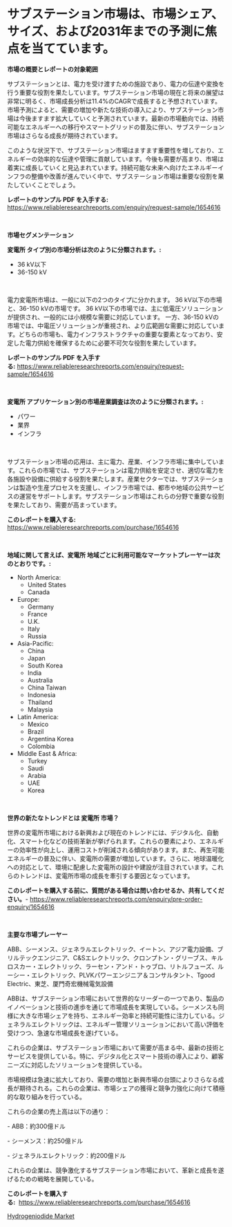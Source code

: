 <p><h1>サブステーション市場は、市場シェア、サイズ、および2031年までの予測に焦点を当てています。</h1></p><p><strong>市場の概要とレポートの対象範囲</strong></p>
<p><p>サブステーションとは、電力を受け渡すための施設であり、電力の伝達や変換を行う重要な役割を果たしています。サブステーション市場の現在と将来の展望は非常に明るく、市場成長分析は11.4%のCAGRで成長すると予想されています。市場予測によると、需要の増加や新たな技術の導入により、サブステーション市場は今後ますます拡大していくと予測されています。最新の市場動向では、持続可能なエネルギーへの移行やスマートグリッドの普及に伴い、サブステーション市場はさらなる成長が期待されています。</p><p>このような状況下で、サブステーション市場はますます重要性を増しており、エネルギーの効率的な伝達や管理に貢献しています。今後も需要が高まり、市場は着実に成長していくと見込まれています。持続可能な未来へ向けたエネルギーインフラの整備や改善が進んでいく中で、サブステーション市場は重要な役割を果たしていくことでしょう。</p></p>
<p><strong>レポートのサンプル PDF を入手する:</strong> <a href="https://www.reliableresearchreports.com/enquiry/request-sample/1654616">https://www.reliableresearchreports.com/enquiry/request-sample/1654616</a></p>
<p>&nbsp;</p>
<p><strong>市場セグメンテーション</strong></p>
<p><strong>変電所 タイプ別の市場分析は次のように分類されます。:</strong></p>
<p><ul><li>36 kV以下</li><li>36-150 kV</li></ul></p>
<p>&nbsp;</p>
<p><p>電力変電所市場は、一般に以下の2つのタイプに分かれます。 36 kV以下の市場と、36-150 kVの市場です。 36 kV以下の市場では、主に低電圧ソリューションが提供され、一般的には小規模な需要に対応しています。 一方、36-150 kVの市場では、中電圧ソリューションが重視され、より広範囲な需要に対応しています。どちらの市場も、電力インフラストラクチャの重要な要素となっており、安定した電力供給を確保するために必要不可欠な役割を果たしています。</p></p>
<p><strong>レポートのサンプル PDF を入手する:</strong>&nbsp;<a href="https://www.reliableresearchreports.com/enquiry/request-sample/1654616">https://www.reliableresearchreports.com/enquiry/request-sample/1654616</a></p>
<p>&nbsp;</p>
<p><strong> 変電所 アプリケーション別の市場産業調査は次のように分類されます。:</strong></p>
<p><ul><li>パワー</li><li>業界</li><li>インフラ</li></ul></p>
<p>&nbsp;</p>
<p><p>サブステーション市場の応用は、主に電力、産業、インフラ市場に集中しています。これらの市場では、サブステーションは電力供給を安定させ、適切な電力を各施設や設備に供給する役割を果たします。産業セクターでは、サブステーションは製造や生産プロセスを支援し、インフラ市場では、都市や地域の公共サービスの運営をサポートします。サブステーション市場はこれらの分野で重要な役割を果たしており、需要が高まっています。</p></p>
<p><strong>このレポートを購入する:</strong>&nbsp; <a href="https://www.reliableresearchreports.com/purchase/1654616">https://www.reliableresearchreports.com/purchase/1654616</a></p>
<p>&nbsp;</p>
<p><strong>地域に関して言えば、変電所 地域ごとに利用可能なマーケットプレーヤーは次のとおりです。:</strong></p>
<p><ul>
    <li>
        North America:
        <ul>
            <li>United States</li>
            <li>Canada</li>
        </ul>
    </li>
    <li>
        Europe:
        <ul>
            <li>Germany</li>
            <li>France</li>
            <li>U.K.</li>
            <li>Italy</li>
            <li>Russia</li>
        </ul>
    </li>
    <li>
        Asia-Pacific:
        <ul>
            <li>China</li>
            <li>Japan</li>
            <li>South Korea</li>
            <li>India</li>
            <li>Australia</li>
            <li>China Taiwan</li>
            <li>Indonesia</li>
            <li>Thailand</li>
            <li>Malaysia</li>
        </ul>
    </li>
    <li>
        Latin America:
        <ul>
            <li>Mexico</li>
            <li>Brazil</li>
            <li>Argentina Korea</li>
            <li>Colombia</li>
        </ul>
    </li>
    <li>
        Middle East & Africa:
        <ul>
            <li>Turkey</li>
            <li>Saudi</li>
            <li>Arabia</li>
            <li>UAE</li>
            <li>Korea</li>
        </ul>
    </li>
    </ul></p>
<p>&nbsp;</p>
<p><strong>世界の新たなトレンドとは 変電所 市場？</strong></p>
<p><p>世界の変電所市場における新興および現在のトレンドには、デジタル化、自動化、スマート化などの技術革新が挙げられます。これらの要素により、エネルギーの効率性が向上し、運用コストが削減される傾向があります。また、再生可能エネルギーの普及に伴い、変電所の需要が増加しています。さらに、地球温暖化への対応として、環境に配慮した変電所の設計や建設が注目されています。これらのトレンドは、変電所市場の成長を牽引する要因となっています。</p></p>
<p><strong>このレポートを購入する前に、質問がある場合は問い合わせるか、共有してください。</strong>- <a href="https://www.reliableresearchreports.com/enquiry/pre-order-enquiry/1654616">https://www.reliableresearchreports.com/enquiry/pre-order-enquiry/1654616</a></p>
<p>&nbsp;</p>
<p><strong>主要な市場プレーヤー</strong></p>
<p><p>ABB、シーメンス、ジェネラルエレクトリック、イートン、アジア電力設備、ブリルテックエンジニア、C&Sエレクトリック、クロンプトン・グリーブス、キルロスカー・エレクトリック、ラーセン・アンド・トゥブロ、リトルフューズ、ルーシー・エレクトリック、PLVKパワーエンジニア＆コンサルタント、Tgood Electric、東芝、厦門奇宏機械電気設備</p><p>ABBは、サブステーション市場において世界的なリーダーの一つであり、製品のイノベーションと技術の進歩を通じて市場成長を実現している。シーメンスも同様に大きな市場シェアを持ち、エネルギー効率と持続可能性に注力している。ジェネラルエレクトリックは、エネルギー管理ソリューションにおいて高い評価を受けつつ、急速な市場成長を遂げている。</p><p>これらの企業は、サブステーション市場において需要が高まる中、最新の技術とサービスを提供している。特に、デジタル化とスマート技術の導入により、顧客ニーズに対応したソリューションを提供している。</p><p>市場規模は急速に拡大しており、需要の増加と新興市場の台頭によりさらなる成長が期待される。これらの企業は、市場シェアの獲得と競争力強化に向けて積極的な取り組みを行っている。</p><p>これらの企業の売上高は以下の通り：</p><p>- ABB：約300億ドル</p><p>- シーメンス：約250億ドル</p><p>- ジェネラルエレクトリック：約200億ドル</p><p>これらの企業は、競争激化するサブステーション市場において、革新と成長を遂げるための戦略を展開している。</p></p>
<p><strong>このレポートを購入する:</strong>&nbsp;&nbsp;<a href="https://www.reliableresearchreports.com/purchase/1654616">https://www.reliableresearchreports.com/purchase/1654616</a></p>
<p><p><a href="https://full-wildebeest-80b.notion.site/Hydrogeniodide-Market-Size-Global-Industry-Overview-Market-Segmentation-and-Forecast-2024-to-2031-ae3968271fb74f0aaadbd6f0293327ce">Hydrogeniodide Market</a></p></p>